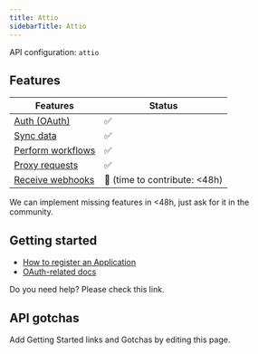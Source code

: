 ```yaml
---
title: Attio
sidebarTitle: Attio
---
```


API configuration: `attio`

## Features

| Features | Status |
| - | - |
| [Auth (OAuth)](/integrate/guides/authorize-an-api) | ✅ |
| [Sync data](/integrate/guides/sync-data-from-an-api) | ✅ |
| [Perform workflows](/integrate/guides/perform-workflows-with-an-api) | ✅ |
| [Proxy requests](/integrate/guides/proxy-requests-to-an-api) | ✅ |
| [Receive webhooks](/integrate/guides/receive-webhooks-from-an-api) | 🚫 (time to contribute: &lt;48h) |

We can implement missing features in &lt;48h, just ask for it in the community.

## Getting started

-   [How to register an Application](https://developers.attio.com/docs/integrations)
-   [OAuth-related docs](https://developers.attio.com/reference/using-oauth)

Do you need help? Please check this link.

## API gotchas

Add Getting Started links and Gotchas by editing this page.

